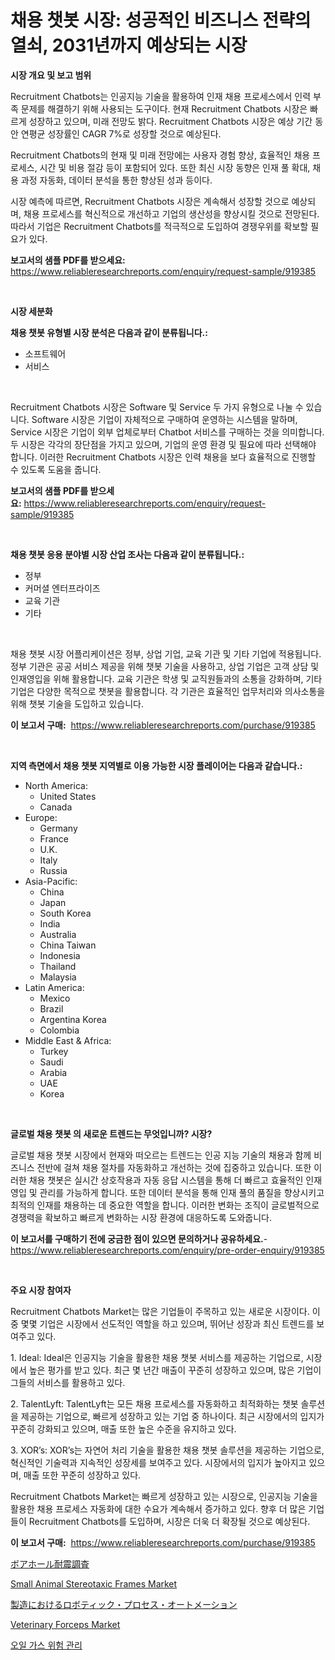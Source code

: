 <p><h1>채용 챗봇 시장: 성공적인 비즈니스 전략의 열쇠, 2031년까지 예상되는 시장</h1></p><p><strong>시장 개요 및 보고 범위</strong></p>
<p><p>Recruitment Chatbots는 인공지능 기술을 활용하여 인재 채용 프로세스에서 인력 부족 문제를 해결하기 위해 사용되는 도구이다. 현재 Recruitment Chatbots 시장은 빠르게 성장하고 있으며, 미래 전망도 밝다. Recruitment Chatbots 시장은 예상 기간 동안 연평균 성장률인 CAGR 7%로 성장할 것으로 예상된다.</p><p>Recruitment Chatbots의 현재 및 미래 전망에는 사용자 경험 향상, 효율적인 채용 프로세스, 시간 및 비용 절감 등이 포함되어 있다. 또한 최신 시장 동향은 인재 풀 확대, 채용 과정 자동화, 데이터 분석을 통한 향상된 성과 등이다.</p><p>시장 예측에 따르면, Recruitment Chatbots 시장은 계속해서 성장할 것으로 예상되며, 채용 프로세스를 혁신적으로 개선하고 기업의 생산성을 향상시킬 것으로 전망된다. 따라서 기업은 Recruitment Chatbots를 적극적으로 도입하여 경쟁우위를 확보할 필요가 있다.</p></p>
<p><strong>보고서의 샘플 PDF를 받으세요:</strong> <a href="https://www.reliableresearchreports.com/enquiry/request-sample/919385">https://www.reliableresearchreports.com/enquiry/request-sample/919385</a></p>
<p>&nbsp;</p>
<p><strong>시장 세분화</strong></p>
<p><strong>채용 챗봇 유형별 시장 분석은 다음과 같이 분류됩니다.:</strong></p>
<p><ul><li>소프트웨어</li><li>서비스</li></ul></p>
<p>&nbsp;</p>
<p><p>Recruitment Chatbots 시장은 Software 및 Service 두 가지 유형으로 나눌 수 있습니다. Software 시장은 기업이 자체적으로 구매하여 운영하는 시스템을 말하며, Service 시장은 기업이 외부 업체로부터 Chatbot 서비스를 구매하는 것을 의미합니다. 두 시장은 각각의 장단점을 가지고 있으며, 기업의 운영 환경 및 필요에 따라 선택해야 합니다. 이러한 Recruitment Chatbots 시장은 인력 채용을 보다 효율적으로 진행할 수 있도록 도움을 줍니다.</p></p>
<p><strong>보고서의 샘플 PDF를 받으세요:</strong>&nbsp;<a href="https://www.reliableresearchreports.com/enquiry/request-sample/919385">https://www.reliableresearchreports.com/enquiry/request-sample/919385</a></p>
<p>&nbsp;</p>
<p><strong> 채용 챗봇 응용 분야별 시장 산업 조사는 다음과 같이 분류됩니다.:</strong></p>
<p><ul><li>정부</li><li>커머셜 엔터프라이즈</li><li>교육 기관</li><li>기타</li></ul></p>
<p>&nbsp;</p>
<p><p>채용 챗봇 시장 어플리케이션은 정부, 상업 기업, 교육 기관 및 기타 기업에 적용됩니다. 정부 기관은 공공 서비스 제공을 위해 챗봇 기술을 사용하고, 상업 기업은 고객 상담 및 인재영입을 위해 활용합니다. 교육 기관은 학생 및 교직원들과의 소통을 강화하며, 기타 기업은 다양한 목적으로 챗봇을 활용합니다. 각 기관은 효율적인 업무처리와 의사소통을 위해 챗봇 기술을 도입하고 있습니다.</p></p>
<p><strong>이 보고서 구매:</strong>&nbsp; <a href="https://www.reliableresearchreports.com/purchase/919385">https://www.reliableresearchreports.com/purchase/919385</a></p>
<p>&nbsp;</p>
<p><strong>지역 측면에서 채용 챗봇 지역별로 이용 가능한 시장 플레이어는 다음과 같습니다.:</strong></p>
<p><ul>
    <li>
        North America:
        <ul>
            <li>United States</li>
            <li>Canada</li>
        </ul>
    </li>
    <li>
        Europe:
        <ul>
            <li>Germany</li>
            <li>France</li>
            <li>U.K.</li>
            <li>Italy</li>
            <li>Russia</li>
        </ul>
    </li>
    <li>
        Asia-Pacific:
        <ul>
            <li>China</li>
            <li>Japan</li>
            <li>South Korea</li>
            <li>India</li>
            <li>Australia</li>
            <li>China Taiwan</li>
            <li>Indonesia</li>
            <li>Thailand</li>
            <li>Malaysia</li>
        </ul>
    </li>
    <li>
        Latin America:
        <ul>
            <li>Mexico</li>
            <li>Brazil</li>
            <li>Argentina Korea</li>
            <li>Colombia</li>
        </ul>
    </li>
    <li>
        Middle East & Africa:
        <ul>
            <li>Turkey</li>
            <li>Saudi</li>
            <li>Arabia</li>
            <li>UAE</li>
            <li>Korea</li>
        </ul>
    </li>
    </ul></p>
<p>&nbsp;</p>
<p><strong>글로벌 채용 챗봇 의 새로운 트렌드는 무엇입니까? 시장?</strong></p>
<p><p>글로벌 채용 챗봇 시장에서 현재와 떠오르는 트렌드는 인공 지능 기술의 채용과 함께 비즈니스 전반에 걸쳐 채용 절차를 자동화하고 개선하는 것에 집중하고 있습니다. 또한 이러한 채용 챗봇은 실시간 상호작용과 자동 응답 시스템을 통해 더 빠르고 효율적인 인재 영입 및 관리를 가능하게 합니다. 또한 데이터 분석을 통해 인재 풀의 품질을 향상시키고 최적의 인재를 채용하는 데 중요한 역할을 합니다. 이러한 변화는 조직이 글로벌적으로 경쟁력을 확보하고 빠르게 변화하는 시장 환경에 대응하도록 도와줍니다.</p></p>
<p><strong>이 보고서를 구매하기 전에 궁금한 점이 있으면 문의하거나 공유하세요.</strong>- <a href="https://www.reliableresearchreports.com/enquiry/pre-order-enquiry/919385">https://www.reliableresearchreports.com/enquiry/pre-order-enquiry/919385</a></p>
<p>&nbsp;</p>
<p><strong>주요 시장 참여자</strong></p>
<p><p>Recruitment Chatbots Market는 많은 기업들이 주목하고 있는 새로운 시장이다. 이 중 몇몇 기업은 시장에서 선도적인 역할을 하고 있으며, 뛰어난 성장과 최신 트렌드를 보여주고 있다.</p><p>1. Ideal: Ideal은 인공지능 기술을 활용한 채용 챗봇 서비스를 제공하는 기업으로, 시장에서 높은 평가를 받고 있다. 최근 몇 년간 매출이 꾸준히 성장하고 있으며, 많은 기업이 그들의 서비스를 활용하고 있다.</p><p>2. TalentLyft: TalentLyft는 모든 채용 프로세스를 자동화하고 최적화하는 챗봇 솔루션을 제공하는 기업으로, 빠르게 성장하고 있는 기업 중 하나이다. 최근 시장에서의 입지가 꾸준히 강화되고 있으며, 매출 또한 높은 수준을 유지하고 있다.</p><p>3. XOR’s: XOR’s는 자연어 처리 기술을 활용한 채용 챗봇 솔루션을 제공하는 기업으로, 혁신적인 기술력과 지속적인 성장세를 보여주고 있다. 시장에서의 입지가 높아지고 있으며, 매출 또한 꾸준히 성장하고 있다.</p><p>Recruitment Chatbots Market는 빠르게 성장하고 있는 시장으로, 인공지능 기술을 활용한 채용 프로세스 자동화에 대한 수요가 계속해서 증가하고 있다. 향후 더 많은 기업들이 Recruitment Chatbots를 도입하며, 시장은 더욱 더 확장될 것으로 예상된다.</p></p>
<p><strong>이 보고서 구매:</strong>&nbsp;&nbsp;<a href="https://www.reliableresearchreports.com/purchase/919385">https://www.reliableresearchreports.com/purchase/919385</a></p>
<p><p><a href="https://github.com/lababdou/Market-Research-Report-List-2/blob/main/5400120182872.md">ボアホール耐震調査</a></p><p><a href="https://issuu.com/reportprime-2/docs/small-animal-stereotaxic-frames-market-size-2030.p">Small Animal Stereotaxic Frames Market</a></p><p><a href="https://github.com/mohamedbakry57/Market-Research-Report-List-2/blob/main/1307265182871.md">製造におけるロボティック・プロセス・オートメーション</a></p><p><a href="https://issuu.com/reportprime-2/docs/veterinary-forceps-market-size-2030.pptx">Veterinary Forceps Market</a></p><p><a href="https://github.com/sougarounis/Market-Research-Report-List-2/blob/main/9068057182868.md">오일 가스 위험 관리</a></p></p>
